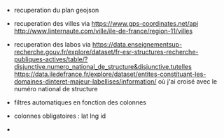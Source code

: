 - recuperation du plan geojson
- recuperation des villes via 
    https://www.gps-coordinates.net/api
    http://www.linternaute.com/ville/ile-de-france/region-11/villes
- recuperation des labos via 
    https://data.enseignementsup-recherche.gouv.fr/explore/dataset/fr-esr-structures-recherche-publiques-actives/table/?disjunctive.numero_national_de_structure&disjunctive.tutelles
    https://data.iledefrance.fr/explore/dataset/entites-constituant-les-domaines-dinteret-majeur-labellises/information/
    où j'ai croisé avec le numéro national de structure
    
- filtres automatiques en fonction des colonnes

- colonnes obligatoires : lat lng id 

- 